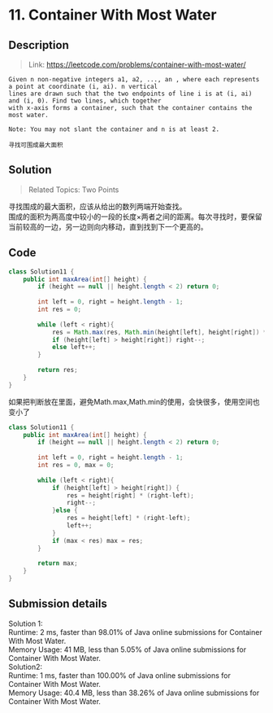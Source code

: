 # 11. Container With Most Water

## Description
> Link: https://leetcode.com/problems/container-with-most-water/

```
Given n non-negative integers a1, a2, ..., an , where each represents a point at coordinate (i, ai). n vertical
lines are drawn such that the two endpoints of line i is at (i, ai) and (i, 0). Find two lines, which together 
with x-axis forms a container, such that the container contains the most water.

Note: You may not slant the container and n is at least 2.

寻找可围成最大面积

```


## Solution

> Related Topics: Two Points

寻找围成的最大面积，应该从给出的数列两端开始查找。<br>
围成的面积为两高度中较小的一段的长度×两者之间的距离。每次寻找时，要保留当前较高的一边，另一边则向内移动，直到找到下一个更高的。


## Code
```java
class Solution11 {
    public int maxArea(int[] height) {
        if (height == null || height.length < 2) return 0;
        
        int left = 0, right = height.length - 1;
        int res = 0;
        
        while (left < right){
            res = Math.max(res, Math.min(height[left], height[right]) * (right-left));
            if (height[left] > height[right]) right--;
            else left++;
        }
        
        return res;
    }
}
```
如果把判断放在里面，避免Math.max,Math.min的使用，会快很多，使用空间也变小了
```JAVA
class Solution11 {
    public int maxArea(int[] height) {
        if (height == null || height.length < 2) return 0;
        
        int left = 0, right = height.length - 1;
        int res = 0, max = 0;
        
        while (left < right){
            if (height[left] > height[right]) {
                res = height[right] * (right-left);
                right--;
            }else {
                res = height[left] * (right-left);
                left++;
            }
            if (max < res) max = res;
        }
        
        return max;
    }
}
```
## Submission details
Solution 1: <br>
Runtime: 2 ms, faster than 98.01% of Java online submissions for Container With Most Water.<br>
Memory Usage: 41 MB, less than 5.05% of Java online submissions for Container With Most Water.<br>
Solution2: <br>
Runtime: 1 ms, faster than 100.00% of Java online submissions for Container With Most Water.<br>
Memory Usage: 40.4 MB, less than 38.26% of Java online submissions for Container With Most Water.
